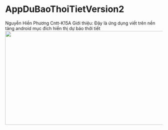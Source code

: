 # AppDuBaoThoiTietVersion2
Nguyễn Hiền Phương Cntt-K15A
Giới thiệu: Đây là ứng dụng viết trên nền tảng android mục đích hiển thị dự báo thởi tiết
<img src="https://i.imgur.com/0HcCN2N.jpg" height="300" width="600" />
